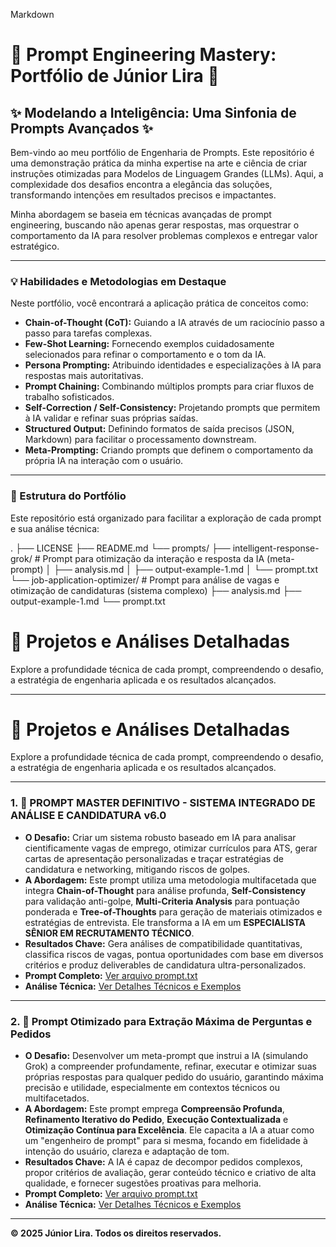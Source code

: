 Markdown

# 🌟 Prompt Engineering Mastery: Portfólio de Júnior Lira 🌟

## ✨ Modelando a Inteligência: Uma Sinfonia de Prompts Avançados ✨

Bem-vindo ao meu portfólio de Engenharia de Prompts. Este repositório é uma demonstração prática da minha expertise na arte e ciência de criar instruções otimizadas para Modelos de Linguagem Grandes (LLMs). Aqui, a complexidade dos desafios encontra a elegância das soluções, transformando intenções em resultados precisos e impactantes.

Minha abordagem se baseia em técnicas avançadas de prompt engineering, buscando não apenas gerar respostas, mas orquestrar o comportamento da IA para resolver problemas complexos e entregar valor estratégico.

---

### 💡 Habilidades e Metodologias em Destaque

Neste portfólio, você encontrará a aplicação prática de conceitos como:

* **Chain-of-Thought (CoT):** Guiando a IA através de um raciocínio passo a passo para tarefas complexas.
* **Few-Shot Learning:** Fornecendo exemplos cuidadosamente selecionados para refinar o comportamento e o tom da IA.
* **Persona Prompting:** Atribuindo identidades e especializações à IA para respostas mais autoritativas.
* **Prompt Chaining:** Combinando múltiplos prompts para criar fluxos de trabalho sofisticados.
* **Self-Correction / Self-Consistency:** Projetando prompts que permitem à IA validar e refinar suas próprias saídas.
* **Structured Output:** Definindo formatos de saída precisos (JSON, Markdown) para facilitar o processamento downstream.
* **Meta-Prompting:** Criando prompts que definem o comportamento da própria IA na interação com o usuário.

---

### 📂 Estrutura do Portfólio

Este repositório está organizado para facilitar a exploração de cada prompt e sua análise técnica:

.
├── LICENSE
├── README.md
└── prompts/
├── intelligent-response-grok/   # Prompt para otimização da interação e resposta da IA (meta-prompt)
│   ├── analysis.md
│   ├── output-example-1.md
│   └── prompt.txt
└── job-application-optimizer/  # Prompt para análise de vagas e otimização de candidaturas (sistema complexo)
├── analysis.md
├── output-example-1.md
└── prompt.txt


# 🎯 Projetos e Análises Detalhadas

Explore a profundidade técnica de cada prompt, compreendendo o desafio, a estratégia de engenharia aplicada e os resultados alcançados.

---

# 🎯 Projetos e Análises Detalhadas

Explore a profundidade técnica de cada prompt, compreendendo o desafio, a estratégia de engenharia aplicada e os resultados alcançados.

---

### 1. 🚀 PROMPT MASTER DEFINITIVO - SISTEMA INTEGRADO DE ANÁLISE E CANDIDATURA v6.0

* **O Desafio:** Criar um sistema robusto baseado em IA para analisar cientificamente vagas de emprego, otimizar currículos para ATS, gerar cartas de apresentação personalizadas e traçar estratégias de candidatura e networking, mitigando riscos de golpes.
* **A Abordagem:** Este prompt utiliza uma metodologia multifacetada que integra **Chain-of-Thought** para análise profunda, **Self-Consistency** para validação anti-golpe, **Multi-Criteria Analysis** para pontuação ponderada e **Tree-of-Thoughts** para geração de materiais otimizados e estratégias de entrevista. Ele transforma a IA em um **ESPECIALISTA SÊNIOR EM RECRUTAMENTO TÉCNICO**.
* **Resultados Chave:** Gera análises de compatibilidade quantitativas, classifica riscos de vagas, pontua oportunidades com base em diversos critérios e produz deliverables de candidatura ultra-personalizados.
* **Prompt Completo:** [Ver arquivo prompt.txt](./job-application-optimizer/job%20application%20optimizer%20prompt.txt)
* **Análise Técnica:** [Ver Detalhes Técnicos e Exemplos](./job-application-optimizer/job%20application%20optimizer%20analysis.md)

---

### 2. 🧠 Prompt Otimizado para Extração Máxima de Perguntas e Pedidos

* **O Desafio:** Desenvolver um meta-prompt que instrui a IA (simulando Grok) a compreender profundamente, refinar, executar e otimizar suas próprias respostas para qualquer pedido do usuário, garantindo máxima precisão e utilidade, especialmente em contextos técnicos ou multifacetados.
* **A Abordagem:** Este prompt emprega **Compreensão Profunda**, **Refinamento Iterativo do Pedido**, **Execução Contextualizada** e **Otimização Contínua para Excelência**. Ele capacita a IA a atuar como um "engenheiro de prompt" para si mesma, focando em fidelidade à intenção do usuário, clareza e adaptação de tom.
* **Resultados Chave:** A IA é capaz de decompor pedidos complexos, propor critérios de avaliação, gerar conteúdo técnico e criativo de alta qualidade, e fornecer sugestões proativas para melhoria.
* **Prompt Completo:** [Ver arquivo prompt.txt](./intelligent-response/intelligent%20response.txt)
* **Análise Técnica:** [Ver Detalhes Técnicos e Exemplos](./intelligent-response/intelligent%20response%20analysis.md)
---

**© 2025 Júnior Lira. Todos os direitos reservados.**
